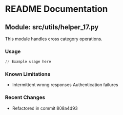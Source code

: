 # README Documentation

## Module: src/utils/helper_17.py

This module handles cross category operations.

### Usage

```python
// Example usage here
```

### Known Limitations

- Intermittent wrong responses Authentication failures

### Recent Changes

- Refactored in commit 808a4d93

